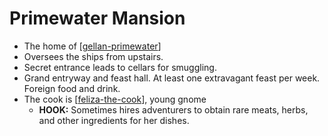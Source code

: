 # Primewater Mansion

- The home of [[gellan-primewater]]
- Oversees the ships from upstairs.
- Secret entrance leads to cellars for smuggling.
- Grand entryway and feast hall. At least one extravagant feast per week. Foreign food and drink.
- The cook is [[feliza-the-cook]], young gnome
  - **HOOK:** Sometimes hires adventurers to obtain rare meats, herbs, and other ingredients for her dishes.

[//begin]: # "Autogenerated link references for markdown compatibility"
[gellan-primewater]: gellan-primewater "Gellan Primewater"
[feliza-the-cook]: feliza-the-cook "Feliza the Cook"
[//end]: # "Autogenerated link references"